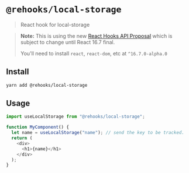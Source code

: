 # `@rehooks/local-storage`

> React hook for local-storage

> **Note:** This is using the new [React Hooks API Proposal](https://reactjs.org/docs/hooks-intro.html)
> which is subject to change until React 16.7 final.
>
> You'll need to install `react`, `react-dom`, etc at `^16.7.0-alpha.0`

## Install

```sh
yarn add @rehooks/local-storage
```

## Usage

```js
import useLocalStorage from "@rehooks/local-storage";

function MyComponent() {
  let name = useLocalStorage("name"); // send the key to be tracked.
  return (
    <div>
      <h1>{name}</h1>
    </div>
  );
}
```
